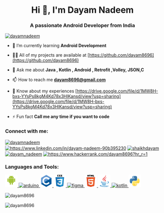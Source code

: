 <h1 align="center">Hi 👋, I'm Dayam Nadeem</h1>
<h3 align="center">A passionate Android Developer from India</h3>

<p align="left"> <a href="https://twitter.com/dayamnadeem" target="blank"><img src="https://img.shields.io/twitter/follow/dayamnadeem?logo=twitter&style=for-the-badge" alt="dayamnadeem" /></a> </p>

- 🌱 I’m currently learning **Android Development**

- 👨‍💻 All of my projects are available at [https://github.com/dayam8696](https://github.com/dayam8696)

- 💬 Ask me about **Java , Kotlin , Android , Retrofit ,Volley, JSON,C**

- 📫 How to reach me **dayam8696@gmail.com**

- 📄 Know about my experiences [https://drive.google.com/file/d/1MW8H-bxs-YYsPs8kgM4Kd78x3HlKansd/view?usp=sharing](https://drive.google.com/file/d/1MW8H-bxs-YYsPs8kgM4Kd78x3HlKansd/view?usp=sharing)

- ⚡ Fun fact **Call me any time if you want to code**

<h3 align="left">Connect with me:</h3>
<p align="left">
<a href="https://twitter.com/dayamnadeem" target="blank"><img align="center" src="https://raw.githubusercontent.com/rahuldkjain/github-profile-readme-generator/master/src/images/icons/Social/twitter.svg" alt="dayamnadeem" height="30" width="40" /></a>
<a href="https://linkedin.com/in/https://www.linkedin.com/in/dayam-nadeem-90b395230" target="blank"><img align="center" src="https://raw.githubusercontent.com/rahuldkjain/github-profile-readme-generator/master/src/images/icons/Social/linked-in-alt.svg" alt="https://www.linkedin.com/in/dayam-nadeem-90b395230" height="30" width="40" /></a>
<a href="https://fb.com/shaikhdayam" target="blank"><img align="center" src="https://raw.githubusercontent.com/rahuldkjain/github-profile-readme-generator/master/src/images/icons/Social/facebook.svg" alt="shaikhdayam" height="30" width="40" /></a>
<a href="https://instagram.com/dayam_nadeem" target="blank"><img align="center" src="https://raw.githubusercontent.com/rahuldkjain/github-profile-readme-generator/master/src/images/icons/Social/instagram.svg" alt="dayam_nadeem" height="30" width="40" /></a>
<a href="https://www.hackerearth.com/https://www.hackerrank.com/dayam8696?hr_r=1" target="blank"><img align="center" src="https://raw.githubusercontent.com/rahuldkjain/github-profile-readme-generator/master/src/images/icons/Social/hackerearth.svg" alt="https://www.hackerrank.com/dayam8696?hr_r=1" height="30" width="40" /></a>
</p>

<h3 align="left">Languages and Tools:</h3>
<p align="left"> <a href="https://developer.android.com" target="_blank" rel="noreferrer"> <img src="https://raw.githubusercontent.com/devicons/devicon/master/icons/android/android-original-wordmark.svg" alt="android" width="40" height="40"/> </a> <a href="https://www.arduino.cc/" target="_blank" rel="noreferrer"> <img src="https://cdn.worldvectorlogo.com/logos/arduino-1.svg" alt="arduino" width="40" height="40"/> </a> <a href="https://www.cprogramming.com/" target="_blank" rel="noreferrer"> <img src="https://raw.githubusercontent.com/devicons/devicon/master/icons/c/c-original.svg" alt="c" width="40" height="40"/> </a> <a href="https://www.w3schools.com/css/" target="_blank" rel="noreferrer"> <img src="https://raw.githubusercontent.com/devicons/devicon/master/icons/css3/css3-original-wordmark.svg" alt="css3" width="40" height="40"/> </a> <a href="https://www.figma.com/" target="_blank" rel="noreferrer"> <img src="https://www.vectorlogo.zone/logos/figma/figma-icon.svg" alt="figma" width="40" height="40"/> </a> <a href="https://www.w3.org/html/" target="_blank" rel="noreferrer"> <img src="https://raw.githubusercontent.com/devicons/devicon/master/icons/html5/html5-original-wordmark.svg" alt="html5" width="40" height="40"/> </a> <a href="https://www.java.com" target="_blank" rel="noreferrer"> <img src="https://raw.githubusercontent.com/devicons/devicon/master/icons/java/java-original.svg" alt="java" width="40" height="40"/> </a> <a href="https://kotlinlang.org" target="_blank" rel="noreferrer"> <img src="https://www.vectorlogo.zone/logos/kotlinlang/kotlinlang-icon.svg" alt="kotlin" width="40" height="40"/> </a> <a href="https://www.python.org" target="_blank" rel="noreferrer"> <img src="https://raw.githubusercontent.com/devicons/devicon/master/icons/python/python-original.svg" alt="python" width="40" height="40"/> </a> </p>

<p><img align="center" src="https://github-readme-stats.vercel.app/api/top-langs?username=dayam8696&show_icons=true&locale=en&layout=compact" alt="dayam8696" /></p>

<p><img align="center" src="https://github-readme-streak-stats.herokuapp.com/?user=dayam8696&" alt="dayam8696" /></p>

